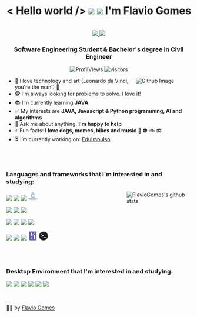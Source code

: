 <h1 align="center">< Hello world /> 
                   <img src="https://github.com/rajput2107/rajput2107/blob/master/Assets/Earth.gif" width="24px">
                   <img src="https://raw.githubusercontent.com/iampavangandhi/iampavangandhi/master/gifs/Hi.gif" width="30px"> I'm Flavio Gomes</h1>
 <p align="center"><br/>

  <a href="https://www.linkedin.com/in/flaviogomesbr/"  target="_blank">
    <img src="https://img.shields.io/badge/-LinkedIn-blue?style=flat&logo=Linkedin&logoColor=white">
  </a>

  <a href="mailto:flaviogonasc@gmail.com" target="_blank">
    <img src="https://img.shields.io/badge/-Gmail-c14438?style=flat&logo=Gmail&logoColor=white">
  </a>

</p>

<h3 align="center">Software Engineering Student & Bachelor's degree in Civil Engineer </h3>

<p align="center">
  <img alt="ProfilViews" src="https://views.whatilearened.today/views/github/flaviogomesbr/flaviogomesbr.svg" />
  <img alt="visitors" src="https://visitor-badge.glitch.me/badge?page_id=flaviogomesbr.flaviogomesbr" />
</p>

<img width="30%" align="right" alt="Github Image" src="https://media.giphy.com/media/fwbZnTftCXVocKzfxR/giphy.gif"/>

- 🤖 I love technology and art (Leonardo da Vinci, you're the man!) 🎨
- 🕵️‍ I'm always looking for problems to solve. I love it!
- 📚 I’m currently learning **JAVA**
- ✅ My interests are **JAVA, Javascript & Python programming, AI and algorithms**
- 💬 Ask me about anything, **I'm happy to help**
- ⚡ Fun facts: **I love dogs, memes, bikes and music** 🐶 👽 🚲 📻 
- ⏳ I’m currently working on: <a href="https://eduimpulso.herokuapp.com" target="_blank">EduImpulso </a>

<br/>
<br/>

<h3>Languages and frameworks that I'm interested in and studying:</h3> 

<p>

  <a href="https://github.com/flaviogomesbr/github-readme-stats">
  <img width="35%" align="right" alt="FlavioGomes's github stats" src="https://github-readme-stats.vercel.app/api/top-langs/?username=flaviogomesbr&count_private=true&theme=dracula">
  </a>

  
  <code><img width="10%" href="https://www.java.com/en/" src="https://www.vectorlogo.zone/logos/java/java-ar21.svg"></code>
  <code><img width="10%" href="https://www.javascript.com/" src="https://www.vectorlogo.zone/logos/javascript/javascript-ar21.svg"></code>
  <code><img width="5%" href="https://www.python.org/" src="https://www.vectorlogo.zone/logos/python/python-icon.svg"></code>
  <code><img width="5%" href="https://pt.wikipedia.org/wiki/C_(linguagem_de_programa%C3%A7%C3%A3o)"                 src="https://raw.githubusercontent.com/github/explore/80688e429a7d4ef2fca1e82350fe8e3517d3494d/topics/c/c.png"></code>
  <br />

  <code><img width="10%" href="https://www.php.net/" src="https://www.vectorlogo.zone/logos/php/php-horizontal.svg"></code>
  <code><img width="10%" href="https://www.mysql.com/" src="https://www.vectorlogo.zone/logos/mysql/mysql-ar21.svg"></code>
  <code><img width="5%" href="https://nodejs.org/en/" src="https://www.vectorlogo.zone/logos/nodejs/nodejs-icon.svg"></code>
  <br />

  <code><img width="10%" href="https://pt-br.reactjs.org/" src="https://www.vectorlogo.zone/logos/reactjs/reactjs-ar21.svg"></code>
  <code><img width="5%" href="https://www.w3schools.com/html/default.asp" src="https://www.vectorlogo.zone/logos/w3_html5/w3_html5-icon.svg"></code>
  <code><img width="10%" href="https://www.w3schools.com/css/css_website_layout.asp" src="https://www.vectorlogo.zone/logos/netlifyapp_watercss/netlifyapp_watercss-ar21.svg"></code>
  <code><img width="10%" href="https://getbootstrap.com/" src="https://www.vectorlogo.zone/logos/getbootstrap/getbootstrap-ar21.svg"></code>
  <br />

  <code><img width="5%" href="https://git-scm.com/" src="https://www.vectorlogo.zone/logos/git-scm/git-scm-icon.svg"></code>
  <code><img width="5%" href="https://github.com/" src="https://www.vectorlogo.zone/logos/github/github-icon.svg"></code>
  <code><img width="5%" href="https://aws.amazon.com/" src="https://images.ctfassets.net/lpjm8d10rkpy/6GIrtBy1QABNIFNcnyKxo1/8e651d482fe0e350280991535b171582/aws.svg"></code>
  <code><img width="5%" href="https://www.heroku.com/" src="https://raw.githubusercontent.com/devicons/devicon/master/icons/heroku/heroku-plain.svg"></code>
  <code><img width="5%" href="https://www.vim.org/" src="https://raw.githubusercontent.com/github/explore/80688e429a7d4ef2fca1e82350fe8e3517d3494d/topics/terminal/terminal.png"></code>
  
  
  
  <br />
  <br />
</p>

<h3>Desktop Environment that I'm interested in and studying:</h3>
<p align="left">
  <code><img width="10%" href="https://code.visualstudio.com/" src="https://www.vectorlogo.zone/logos/visualstudio_code/visualstudio_code-ar21.svg"></code>
  <code><img width="10%" href="https://ubuntu.com/" src="https://www.vectorlogo.zone/logos/ubuntu/ubuntu-ar21.svg"></code>
  <code><img width="10%" href="https://www.linux.org/" src="https://www.vectorlogo.zone/logos/linux/linux-ar21.svg"></code>
  <code><img width="10%" href="https://www.microsoft.com/" src="https://www.vectorlogo.zone/logos/microsoft/microsoft-ar21.svg"></code>
  <code><img width="10%" href="https://discord.com/" src="https://www.vectorlogo.zone/logos/discordapp/discordapp-ar21.svg"></code>
  <code><img width="5%" href="https://slack.com/intl/pt-br/" src="https://www.vectorlogo.zone/logos/slack/slack-icon.svg"></code>
</p>

<br/>

<p align="center">

👨‍🚀 by [Flavio Gomes](https://github.com/flaviogomesbr)

</p>
